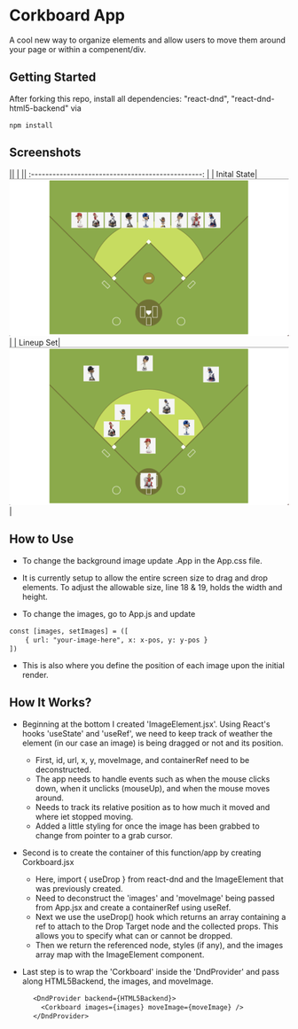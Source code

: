 # Corkboard App

<div>

A cool new way to organize elements and allow users to move them around your page or within a compenent/div.

</div>

<div>

## Getting Started

After forking this repo, install all dependencies: "react-dnd", "react-dnd-html5-backend" via

```
npm install
```

</div>

<div>

## Screenshots

|| |
|| :------------------------------------------------: |
| Inital State| ![](./src/assets/images/start.png "Initial State") |
| Lineup Set| ![](./src/assets/images/set.png "Lineup Set") |

</div>
<div>

## How to Use

- To change the background image update .App in the App.css file.

- It is currently setup to allow the entire screen size to drag and drop elements. To adjust the allowable size, line 18 & 19, holds the width and height.

- To change the images, go to App.js and update

```
const [images, setImages] = ([
    { url: "your-image-here", x: x-pos, y: y-pos }
])
```

- This is also where you define the position of each image upon the initial render.

</div>

<div>

## How It Works?

- Beginning at the bottom I created 'ImageElement.jsx'. Using React's hooks 'useState' and 'useRef', we need to keep track of weather the element (in our case an image) is being dragged or not and its position.

  - First, id, url, x, y, moveImage, and containerRef need to be deconstructed.
  - The app needs to handle events such as when the mouse clicks down, when it unclicks (mouseUp), and when the mouse moves around.
  - Needs to track its relative position as to how much it moved and where iet stopped moving.
  - Added a little styling for once the image has been grabbed to change from pointer to a grab cursor.

- Second is to create the container of this function/app by creating Corkboard.jsx

  - Here, import { useDrop } from react-dnd and the ImageElement that was previously created.
  - Need to deconstruct the 'images' and 'moveImage' being passed from App.jsx and create a containerRef using useRef.
  - Next we use the useDrop() hook which returns an array containing a ref to attach to the Drop Target node and the collected props. This allows you to specify what can or cannot be dropped.
  - Then we return the referenced node, styles (if any), and the images array map with the ImageElement component.

* Last step is to wrap the 'Corkboard' inside the 'DndProvider' and pass along HTML5Backend, the images, and moveImage.

```
      <DndProvider backend={HTML5Backend}>
        <Corkboard images={images} moveImage={moveImage} />
      </DndProvider>
```
